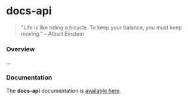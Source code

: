 
# docs-api

> "Life is like riding a bicycle. To keep your balance, you must keep moving." – Albert Einstein

### Overview

...

### Documentation

The <strong>docs-api</strong> documentation is [available here](documentation/COVER.md).

